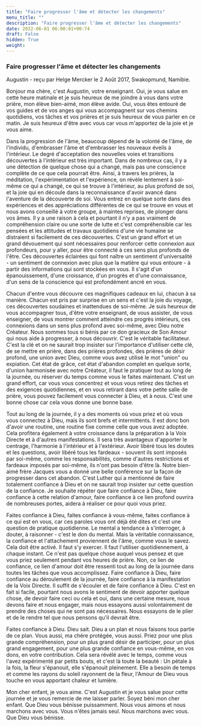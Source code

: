 ```yaml
---
title: "Faire progresser l'âme et détecter les changements"
menu_title: ""
description: "Faire progresser l'âme et détecter les changements"
date: 2022-06-01 06:00:01+00:74
draft: False
hidden: True
weight:
---
```

### Faire progresser l'âme et détecter les changements

Augustin - reçu par Helge Mercker le 2 Août 2017, Swakopmund, Namibie.

Bonjour ma chère, c'est Augustin, votre enseignant. Oui, je vous salue en cette heure matinale et je suis heureux de me joindre à vous dans votre prière, mon élève bien-aimé, mon élève avide. Oui, vous êtes entouré de vos guides et de vos anges qui vous accompagnent sur vos chemins quotidiens, vos tâches et vos prières et je suis heureux de vous parler en ce matin. Je suis heureux d'être avec vous car vous m'apportez de la joie et je vous aime.

Dans la progression de l'âme, beaucoup dépend de la volonté de l'âme, de l'individu, d'embrasser l'âme et d'embrasser les nouveaux éveils à l'intérieur. Le degré d'acceptation des nouvelles voies et transitions découvertes à l'intérieur est très important. Dans de nombreux cas, il y a une détection de quelque chose qui a changé, mais pas une conscience complète de ce que cela pourrait être. Ainsi, à travers les prières, la méditation, l'expérimentation et l'expérience, on révèle lentement à soi-même ce qui a changé, ce qui se trouve à l'intérieur, au plus profond de soi, et la joie qui en découle dans la reconnaissance d'avoir avancé dans l'aventure de la découverte de soi. Vous entrez en quelque sorte dans des expériences et des appréciations différentes de ce qui se trouve en vous et nous avons conseillé à votre groupe, à maintes reprises, de plonger dans vos âmes. Il y a une raison à cela et pourtant il n'y a pas vraiment de compréhension claire ou une sorte de lutte et c'est compréhensible car les pensées et les attitudes et travaux quotidiens d'une vie humaine se distraient si facilement de ces découvertes. C'est un grand effort et un grand dévouement qui sont nécessaires pour renforcer cette connexion aux profondeurs, pour y aller, pour être connecté à ces sens plus profonds de l'être. Ces découvertes éclairées qui font naître un sentiment d'universalité - un sentiment de connexion avec plus que la matière qui vous entoure - à partir des informations qui sont stockées en vous. Il s'agit d'un épanouissement, d'une croissance, d'un progrès et d'une connaissance, d'un sens de la conscience qui est profondément ancré en vous.

Chacun d'entre vous découvre ces magnifiques cadeaux en lui, chacun à sa manière. Chacun est pris par surprise en un sens et c'est la joie du voyage, ces découvertes soudaines et inattendues de soi-même. Je suis heureux de vous accompagner tous, d'être votre enseignant, de vous assister, de vous enseigner, de vous montrer comment atteindre ces progrès intérieurs, ces connexions dans un sens plus profond avec soi-même, avec Dieu notre Créateur. Nous sommes tous si bénis par ce don gracieux de Son Amour qui nous aide à progresser, à nous découvrir. C'est le véritable facilitateur. C'est la clé et on ne saurait trop insister sur l'importance d'utiliser cette clé, de se mettre en prière, dans des prières profondes, des prières de désir profond, une union avec Dieu, comme vous avez utilisé le mot "union" ou expiation. Cet état de grâce, cet état d'abandon complet en quelque sorte, d'union harmonisée avec notre Créateur, il faut le pratiquer tout au long de la journée, ou réserver du temps comme vous le faites maintenant. C'est un grand effort, car vous vous concentrez et vous vous retirez des tâches et des exigences quotidiennes, et en vous retirant dans votre petite salle de prière, vous pouvez facilement vous connecter à Dieu, et à nous. C'est une bonne chose car cela vous donne une bonne base. 

Tout au long de la journée, il y a des moments où vous priez et où vous vous connectez à Dieu, mais ils sont brefs et intermittents. Il est donc bon d'avoir une routine, une routine fixe comme celle que vous avez adoptée. Cela profitera également à votre croissance dans la préparation à la Voix Directe et à d'autres manifestations. Il sera très avantageux d'apporter le centrage, l'harmonie à l'intérieur et à l'extérieur. Avoir libéré tous les doutes et les questions, avoir libéré tous les fardeaux - souvent ils sont imposés par soi-même, comme les responsabilités, comme d'autres restrictions et fardeaux imposés par soi-même, ils n'ont pas besoin d'être là. Notre bien-aimé frère Jacques vous a donné une belle conférence sur la façon de progresser dans cet abandon. C'est Luther qui a mentionné de faire totalement confiance à Dieu et on ne saurait trop insister sur cette question de la confiance. Je souhaite répéter que faire confiance à Dieu, faire confiance à cette relation d'amour, faire confiance à ce lien profond ouvrira de nombreuses portes, aidera à réaliser ce pour quoi vous priez.

Faites confiance à Dieu, faites confiance à vous-même, faites confiance à ce qui est en vous, car ces paroles vous ont déjà été dites et c'est une question de pratique quotidienne. Le mental a tendance à s'interroger, à douter, à raisonner - c'est le don du mental. Mais la véritable connaissance, la confiance et l'attachement proviennent de l'âme, comme vous le savez. Cela doit être activé. Il faut s'y exercer. Il faut l'utiliser quotidiennement, à chaque instant. Ce n'est pas quelque chose auquel vous pensez et que vous priez seulement pendant vos heures de prière. Non, ce lien de confiance, ce lien d'amour doit être ressenti tout au long de la journée dans toutes les tâches que vous accomplissez. Faire confiance à Dieu, faire confiance au déroulement de la journée, faire confiance à la manifestation de la Voix Directe. Il suffit de s'écouler et de faire confiance à Dieu. C'est en fait si facile, pourtant nous avons le sentiment de devoir apporter quelque chose, de devoir faire ceci ou cela et oui, dans une certaine mesure, nous devons faire et nous engager, mais nous essayons aussi volontairement de prendre des choses qui ne sont pas nécessaires. Nous essayons de le plier et de le rendre tel que nous pensons qu'il devrait être. 

Faites confiance à Dieu. Dieu sait. Dieu a un plan et nous faisons tous partie de ce plan. Vous aussi, ma chère protégée, vous aussi. Priez pour une plus grande compréhension, pour un plus grand désir de participer, pour un plus grand engagement, pour une plus grande confiance en vous-même, en vos dons, en votre contribution. Cela sera révélé avec le temps, comme vous l'avez expérimenté par petits bouts, et c'est là toute la beauté : Un pétale à la fois, la fleur s'épanouit, elle s'épanouit pleinement. Elle a besoin de temps et comme les rayons du soleil rayonnent de la fleur, l'Amour de Dieu vous touche en vous apportant chaleur et lumière.

Mon cher enfant, je vous aime. C'est Augustin et je vous salue pour cette journée et je vous remercie de me laisser parler. Soyez béni mon cher enfant. Que Dieu vous bénisse puissamment. Nous vous aimons et nous marchons avec vous. Vous n'êtes jamais seul. Nous marchons avec vous. Que Dieu vous bénisse.
